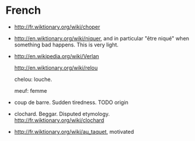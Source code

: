 # French

-   <http://fr.wiktionary.org/wiki/choper>

-   <http://en.wiktionary.org/wiki/niquer>, and in particular "être niqué" when something bad happens. This is very light.

-   <http://en.wikipedia.org/wiki/Verlan>

    <http://en.wiktionary.org/wiki/relou>

    chelou: louche.

    meuf: femme

-   coup de barre. Sudden tiredness. TODO origin

-   clochard. Beggar. Disputed etymology. <http://fr.wiktionary.org/wiki/clochard>

-   <http://fr.wiktionary.org/wiki/au_taquet>, motivated
